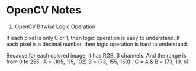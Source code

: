 # OpenCV Notes

1. OpenCV Bitwise Logic Operation
  
  If each pixel is only 0 or 1, then logic operation is easy to understand.
  If each pixel is a decimal number, then logic operation is hard to understand.
  
  Because for each colored image, it has RGB, 3 channels. And the range is from 0 to 255. 
  'A = (105, 115, 102) B = (73, 155, 150)'
  'C = A & B = (73,  19,   6)'
